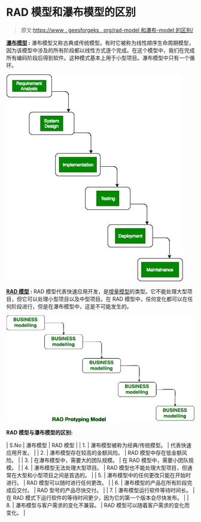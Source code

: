 # RAD 模型和瀑布模型的区别

> 原文:[https://www . geesforgeks . org/rad-model 和瀑布-model 的区别/](https://www.geeksforgeeks.org/difference-between-rad-model-and-waterfall-model/)

**[瀑布模型](https://www.geeksforgeeks.org/software-engineering-classical-waterfall-model/) :**
瀑布模型又称古典或传统模型。有时它被称为线性顺序生命周期模型，因为该模型中涉及的所有阶段都以线性方式逐个完成。在这个模型中，我们在完成所有编码阶段后得到软件。这种模式基本上用于小型项目。瀑布模型中只有一个循环。

![](img/90c6d7ae2dd5c32e000e2a517b8f9500.png)

**[RAD 模型](https://www.geeksforgeeks.org/software-engineering-rapid-application-development-model-rad/) :**
RAD 模型代表快速应用开发，是[增量模型](https://www.geeksforgeeks.org/software-engineering-incremental-process-model/)的类型。它不能处理大型项目，但它可以处理小型项目以及中型项目。在 RAD 模型中，任何变化都可以在任何阶段进行，但是在瀑布模型中，这是不可能发生的。

![](img/c75738639c5e26892041c24e860c301e.png)

**RAD 模型与瀑布模型的区别:**

| S.No | 瀑布模型 | RAD 模型 |
| 1. | 瀑布模型被称为经典/传统模型。 | 代表快速应用开发。 |
| 2. | 瀑布模型存在较高的金额风险。 | RAD 模型中存在低金额风险。 |
| 3. | 在瀑布模型中，需要大的团队规模。 | 在 RAD 模型中，需要小团队规模。 |
| 4. | 瀑布模型无法处理大型项目。 | RAD 模型也不能处理大型项目，但通常在大型和小型项目之间是首选的。 |
| 5. | 瀑布模型中的任何更改只能在开始时进行。 | RAD 模型可以随时进行任何更改。 |
| 6. | 瀑布模型的产品在所有阶段完成后交付。 | RAD 型号的产品尽快交付。 |
| 7. | 瀑布模型运行软件等待时间长。 | 在 RAD 模式下运行软件的等待时间更少，因为它的第一个版本会尽快发布。 |
| 8. | 瀑布模型与客户需求的变化不兼容。 | RAD 模型可以随着客户需求的变化而变化。 |